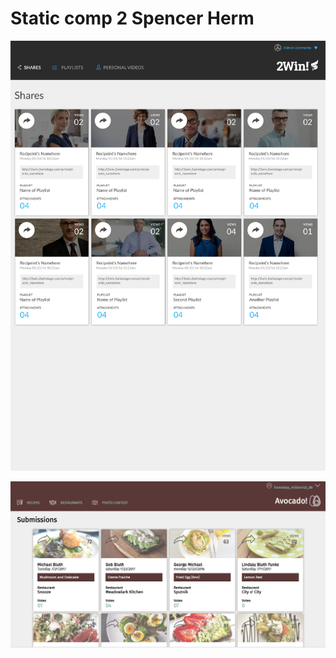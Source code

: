 # Static comp 2 Spencer Herm

![Comp](static-comp-challenge-2.jpg?raw=true)

![My Comp](mycomp.png?raw=true)

